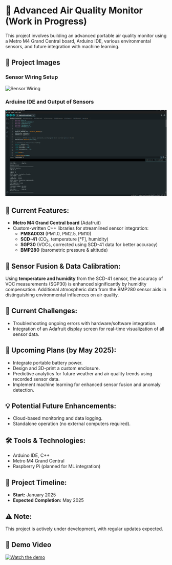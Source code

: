 # 🌱 Advanced Air Quality Monitor (Work in Progress)

This project involves building an advanced portable air quality monitor using a Metro M4 Grand Central board, Arduino IDE, various environmental sensors, and future integration with machine learning.

## 📸 Project Images

### Sensor Wiring Setup
![Sensor Wiring](https://github.com/BristonDomino/Air-Quality-Monitor-Project/blob/main/All%20of%20the%20current%20wiring%20and%20board.jpg)

### Arduine IDE and Output of Sensors
![Arduine IDE and Output of Sensors](https://github.com/BristonDomino/Air-Quality-Monitor-Project/blob/main/Arduine%20IDE%20and%20Output%20of%20Sensors%20.png)

## 📌 **Current Features:**
- **Metro M4 Grand Central board** (Adafruit)
- Custom-written C++ libraries for streamlined sensor integration:
  - **PMSA003I** (PM1.0, PM2.5, PM10)
  - **SCD-41** (CO₂, temperature [°F], humidity)
  - **SGP30** (VOCs, corrected using SCD-41 data for better accuracy)
  - **BMP280** (barometric pressure & altitude)

## 🔄 **Sensor Fusion & Data Calibration:**
Using **temperature and humidity** from the SCD-41 sensor, the accuracy of VOC measurements (SGP30) is enhanced significantly by humidity compensation. Additional atmospheric data from the BMP280 sensor aids in distinguishing environmental influences on air quality.

## 🚧 **Current Challenges:**
- Troubleshooting ongoing errors with hardware/software integration.
- Integration of an Adafruit display screen for real-time visualization of all sensor data.

## 🔮 **Upcoming Plans (by May 2025):**
- Integrate portable battery power.
- Design and 3D-print a custom enclosure.
- Predictive analytics for future weather and air quality trends using recorded sensor data.
- Implement machine learning for enhanced sensor fusion and anomaly detection.

## 💡 **Potential Future Enhancements:**
- Cloud-based monitoring and data logging.
- Standalone operation (no external computers required).

## 🛠 **Tools & Technologies:**
- Arduino IDE, C++
- Metro M4 Grand Central
- Raspberry Pi (planned for ML integration)

## 📆 **Project Timeline:**
- **Start:** January 2025
- **Expected Completion:** May 2025

## ⚠️ **Note:**
This project is actively under development, with regular updates expected.

## 🎥 Demo Video
[![Watch the demo](https://i.ytimg.com/vi/0X3jwfKh4xQ/oardefault.jpg?sqp=-oaymwEoCJUDENAFSFqQAgHyq4qpAxcIARUAAIhC2AEB4gEKCBgQAhgGOAFAAQ==&rs=AOn4CLDY-LD2IuJT5zJfDD_5cZTqQ5F7gA)](https://youtube.com/shorts/0X3jwfKh4xQ?feature=share)

